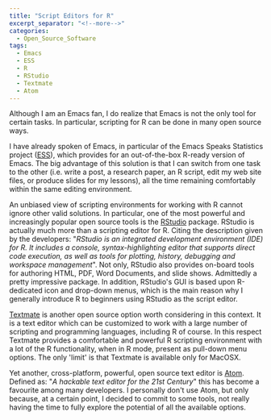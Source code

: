 ```yaml
---
title: "Script Editors for R"
excerpt_separator: "<!--more-->"
categories:
  - Open_Source_Software
tags:
  - Emacs
  - ESS
  - R
  - RStudio
  - Textmate
  - Atom
---
```


Although I am an Emacs fan, I do realize that Emacs is not the only
tool for certain tasks. In particular, scripting for R can be done in
many open source ways.

 <!--more-->

I have already spoken of Emacs, in particular of the Emacs Speaks
Statistics project ([ESS](https://ess.r-project.org)), which
provides for an out-of-the-box R-ready version of Emacs. The big
advantage of this solution is that I can switch from one task to the
other (i.e. write a post, a research paper, an R script, edit my web
site files, or produce slides for my lessons), all the time remaining
comfortably within the same editing environment. 

An unbiased view of scripting environments for working with R cannot
ignore other valid solutions. In particular, one of the most powerful
and increasingly popular open source tools is the
[RStudio](https://www.rstudio.com) package. RStudio is actually much
more than a scripting editor for R. Citing the description given by
the developers: "*RStudio is an integrated development environment*
*(IDE) for R. It includes a console, syntax-highlighting editor that*
*supports direct code execution, as well as tools for plotting,
history, debugging and workspace management*". Not only, RStudio also
provides on-board tools for authoring HTML, PDF, Word Documents, and
slide shows. Admittedly a pretty impressive package. In addition,
RStudio's GUI is based upon R-dedicated icon and drop-down menus,
which is the main reason why I generally introduce R to beginners
using RStudio as the script editor.

[Textmate](https://macromates.com) is another open source option
worth considering in this context. It is a text editor which can be
customized to work with a large number of scripting and programming
languages, including R of course. In this respect Textmate provides a
comfortable and powerful R scripting environment with a lot of the R
functionality, when in R mode, present as pull-down menu options. The
only 'limit' is that Textmate is available only for MacOSX.

Yet another, cross-platform, powerful, open source text editor is
[Atom](https://atom.io). Defined as: "*A hackable text editor for
the 21st Century*" this has become a favourite among many
developers. I personally don't use Atom, but only because, at a
certain point, I decided to commit to some tools, not really having
the time to fully explore the potential of all the available options.

